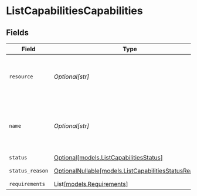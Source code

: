 # ListCapabilitiesCapabilities


## Fields

| Field                                                                                              | Type                                                                                               | Required                                                                                           | Description                                                                                        | Example                                                                                            |
| -------------------------------------------------------------------------------------------------- | -------------------------------------------------------------------------------------------------- | -------------------------------------------------------------------------------------------------- | -------------------------------------------------------------------------------------------------- | -------------------------------------------------------------------------------------------------- |
| `resource`                                                                                         | *Optional[str]*                                                                                    | :heavy_minus_sign:                                                                                 | Always the word `capability` for this resource type.                                               | capability                                                                                         |
| `name`                                                                                             | *Optional[str]*                                                                                    | :heavy_minus_sign:                                                                                 | A unique name for this capability like `payments` / `settlements`.                                 | payments                                                                                           |
| `status`                                                                                           | [Optional[models.ListCapabilitiesStatus]](../models/listcapabilitiesstatus.md)                     | :heavy_minus_sign:                                                                                 | N/A                                                                                                | pending                                                                                            |
| `status_reason`                                                                                    | [OptionalNullable[models.ListCapabilitiesStatusReason]](../models/listcapabilitiesstatusreason.md) | :heavy_minus_sign:                                                                                 | N/A                                                                                                | requirement-past-due                                                                               |
| `requirements`                                                                                     | List[[models.Requirements](../models/requirements.md)]                                             | :heavy_minus_sign:                                                                                 | N/A                                                                                                |                                                                                                    |